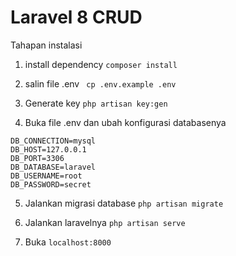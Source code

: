 # Laravel 8 CRUD
Tahapan instalasi

1. install dependency
```composer install```

2. salin file .env
``` cp .env.example .env```

3. Generate key
``` php artisan key:gen ```

4. Buka file .env dan ubah konfigurasi databasenya
```
DB_CONNECTION=mysql
DB_HOST=127.0.0.1
DB_PORT=3306
DB_DATABASE=laravel
DB_USERNAME=root
DB_PASSWORD=secret
```

5. Jalankan migrasi database
```php artisan migrate```

6. Jalankan laravelnya
```php artisan serve```

7. Buka 
```localhost:8000```
